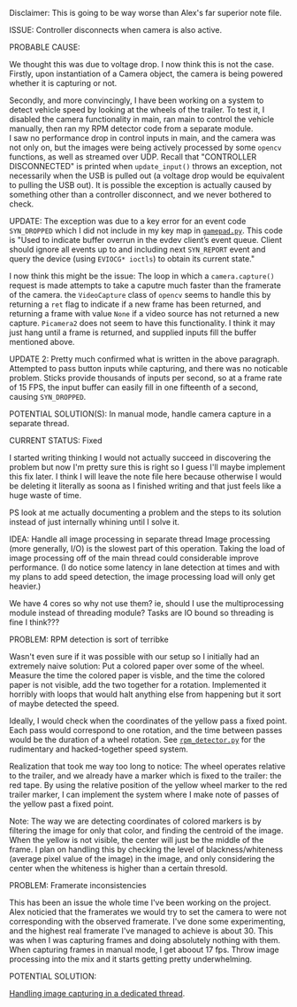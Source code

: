 Disclaimer: This is going to be way worse than Alex's far superior note file.

ISSUE: Controller disconnects when camera is also active.

PROBABLE CAUSE:  

We thought this was due to voltage drop. I now think this is not the case.
Firstly, upon instantiation of a Camera object, the camera is being powered whether it is capturing or not.

Secondly, and more convincingly, I have been working on a system to detect vehicle speed by looking at the wheels of the trailer.
To test it, I disabled the camera functionality in main, ran main to control the vehicle manually, then ran my RPM detector code from a separate module.  
I saw no performance drop in control inputs in main, and the camera was not only on, but the images were being actively processed by some `opencv` functions, as well as streamed over UDP.
Recall that "CONTROLLER DISCONNECTED" is printed when `update_input()` throws an exception, not necessarily when the USB is pulled out (a voltage drop would be equivalent to pulling the USB out).
It is possible the exception is actually caused by something other than a controller disconnect, and we never bothered to check.

UPDATE: The exception was due to a key error for an event code `SYN_DROPPED` which I did not include in my key map in [`gamepad.py`](../src/gamepad.py).
This code is "Used to indicate buffer overrun in the evdev client’s event queue.
Client should ignore all events up to and including next `SYN_REPORT` event and query the device (using `EVIOCG* ioctls`) to obtain its current state."

I now think this might be the issue: The loop in which a `camera.capture()` request is made attempts to take a caputre much faster than the framerate of the camera.
the `VideoCapture` class of `opencv` seems to handle this by returning a `ret` flag to indicate if a new frame has been returned, and returning a frame with value `None` if 
a video source has not returned a new capture. `Picamera2` does not seem to have this functionality. I think it may just hang until a frame is returned, and supplied inputs fill
the buffer mentioned above.

UPDATE 2: Pretty much confirmed what is written in the above paragraph. Attempted to pass button inputs while capturing, and there was no noticable problem.
Sticks provide thousands of inputs per second, so at a frame rate of 15 FPS, the input buffer can easily fill in one fifteenth of a second, causing `SYN_DROPPED`.

POTENTIAL SOLUTION(S): 
    In manual mode, handle camera capture in a separate thread.

CURRENT STATUS:
    Fixed


I started writing thinking I would not actually succeed in discovering the problem but now I'm pretty sure this is right so I guess I'll maybe implement this fix later.
I think I will leave the note file here because otherwise I would be deleting it literally as soona as I finished writing and that just feels like a huge waste of time.

PS look at me actually documenting a problem and the steps to its solution instead of just internally whining until I solve it.



IDEA: Handle all image processing in separate thread
Image processing  (more generally, I/O) is the slowest part of this operation. Taking the load of image processing off of the main thread could considerable improve performance.
(I do notice some latency in lane detection at times and with my plans to add speed detection, the image processing load will only get heavier.)

We have 4 cores so why not use them? ie, should I use the multiprocessing module instead of threading module? Tasks are IO bound so threading is fine I think??? 



PROBLEM: RPM detection is sort of terribke

Wasn't even sure if it was possible with our setup so I initially had an extremely naive solution: Put a colored paper over some of the wheel. Measure the time the colored paper is visble, and the time the colored paper is not visible, add the two together for a rotation. Implemented it horribly with loops that would halt anything else from happening but it sort of maybe detected the speed.

Ideally, I would check when the coordinates of the yellow pass a fixed point. Each pass would correspond to one rotation, and the time between passes would be the duration of a wheel rotation. See [`rpm_detector.py`](../src/rpm_detector.py) for the rudimentary and hacked-together speed system.

Realization that took me way too long to notice: The wheel operates relative to the trailer, and we already have a marker which is fixed to the trailer: the red tape. By using the relative position of the yellow wheel marker to the red trailer marker, I can implement the system where I make note of passes of the yellow past a fixed point.

Note: The way we are detecting coordinates of colored markers is by filtering the image for only that color, and finding the centroid of the image. When the yellow is not visible,
the center will just be the middle of the frame. I plan on handling this by checking the level of blackness/whiteness (average pixel value of the image) in the image, and only considering the center when the whiteness is higher than a certain thresold.


PROBLEM: Framerate inconsistencies

This has been an issue the whole time I've been working on the project. Alex noticied that the framerates we would try to set the camera to were not corresponding with the observed framerate. I've done some experimenting, and the highest real framerate I've managed to achieve is about 30. This was when I was capturing frames and doing absolutely nothing with them. When capturing frames in manual mode, I get aboout 17 fps. Throw image processing into the mix and it starts getting pretty underwhelming.

POTENTIAL SOLUTION:

[Handling image capturing in a dedicated thread](https://pyimagesearch.com/2015/12/28/increasing-raspberry-pi-fps-with-python-and-opencv/#pyis-cta-modal). 
